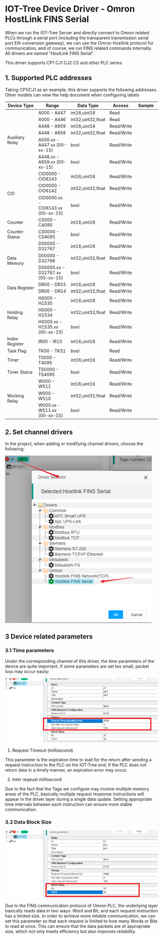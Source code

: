 IOT-Tree Device Driver - Omron HostLink FINS Serial</a>
==





When we run the IOT-Tree Server and directly connect to Omron related PLCs through a serial port (including the transparent transmission serial port Eth conversion gateway), we can use the Omron Hostlink protocol for communication, and of course, we run FINS related commands internally. All drivers are named "HostLink FINS Serial".

This driver supports CP1 CJ1 CJ2 CS and other PLC series

## 1. Supported PLC addresses

Taking CP1/CJ1 as an example, this driver supports the following addresses. Other models can view the help document when configuring labels

<table class="layui-table">
  <colgroup>
    <col width="150">
    <col width="150">
    <col>
  </colgroup>
  <thead>
    <tr>
      <th width="30%">Device Type</th>
      <th width="25%">Range</th>
      <th width="15%">Data Type</th>
      <th width="10%">Access</th>
      <th width="20%">Sample</th>
    </tr> 
  </thead>
  <tbody>
    <tr>
      <td rowspan="6">Auxiliary Relay</td>
      <td>A000 - A447</td>
      <td>int16,uint16</td>
      <td>Read</td>
      <td></td>
    </tr>
    <tr>
      <td>A000 - A446</td>
      <td>int32,uint32,float</td>
      <td>Read</td>
      <td></td>
    </tr>
    <tr>
      <td>A448 - A959</td>
      <td>int16,uint16</td>
      <td>Read/Write</td>
      <td></td>
    </tr>
    <tr>
      <td>A448 - A958</td>
      <td>int32,uint32,float</td>
      <td>Read/Write</td>
      <td></td>
    </tr>
    <tr>
      <td>A000.xx - A447.xx [00-xx-15]</td>
      <td>bool</td>
      <td>Read/Write</td>
      <td></td>
    </tr>
    <tr>
      <td>A448.xx - A959.xx [00-xx-15]</td>
      <td>bool</td>
      <td>Read/Write</td>
      <td></td>
    </tr>
    <tr>
      <td rowspan="3">CIO</td>
      <td>CIO0000 - CIO6143</td>
      <td>int16,uint16</td>
      <td>Read/Write</td>
      <td></td>
    </tr>
    <tr>
      <td>CIO0000 - CIO6142</td>
      <td>int32,uint32,float</td>
      <td>Read/Write</td>
      <td></td>
    </tr>
    <tr>
      <td>CIO0000.xx - CIO6143.xx [00-xx-15]</td>
      <td>bool</td>
      <td>Read/Write</td>
      <td></td>
    </tr>
    <tr>
      <td rowspan="1">Counter</td>
      <td>C0000 - C4095</td>
      <td>int16,uint16</td>
      <td>Read/Write</td>
      <td></td>
    </tr>
    <tr>
      <td rowspan="1">Counter Status</td>
      <td>CS0000 - CS4095</td>
      <td>bool</td>
      <td>Read/Write</td>
      <td></td>
    </tr>
    <tr>
      <td rowspan="3">Data Memory</td>
      <td>D00000 - D32767</td>
      <td>int16,uint16</td>
      <td>Read/Write</td>
      <td></td>
    </tr>
    <tr>
      <td>D00000 - D32766</td>
      <td>int32,uint32,float</td>
      <td>Read/Write</td>
      <td></td>
    </tr>
    <tr>
      <td>D00000.xx - D32767.xx [00-xx-15]</td>
      <td>bool</td>
      <td>Read/Write</td>
      <td></td>
    </tr>
    <tr>
      <td rowspan="2">Data Register</td>
      <td>DR00 - DR15</td>
      <td>int16,uint16</td>
      <td>Read/Write</td>
      <td></td>
    </tr>
    <tr>
      <td>DR00 - DR14</td>
      <td>int32,uint32,float</td>
      <td>Read/Write</td>
      <td></td>
    </tr>
    <tr>
      <td rowspan="3">Holding Relay</td>
      <td>H0000 - H1535</td>
      <td>int16,uint16</td>
      <td>Read/Write</td>
      <td></td>
    </tr>
    <tr>
      <td>H0000 - H1534</td>
      <td>int32,uint32,float</td>
      <td>Read/Write</td>
      <td></td>
    </tr>
    <tr>
      <td>H0000.xx - H1535.xx [00-xx-15]</td>
      <td>bool</td>
      <td>Read/Write</td>
      <td></td>
    </tr>
    <tr>
      <td rowspan="1">Index Register</td>
      <td>IR00 - IR15</td>
      <td>int16,uint16</td>
      <td>Read/Write</td>
      <td></td>
    </tr>
    <tr>
      <td rowspan="1">Task Flag</td>
      <td>TK00 - TK31</td>
      <td>bool</td>
      <td>Read</td>
      <td></td>
    </tr>
    <tr>
      <td rowspan="1">Timer</td>
      <td>T0000 - T4095</td>
      <td>int16,uint16</td>
      <td>Read/Write</td>
      <td></td>
    </tr>
    <tr>
      <td rowspan="1">Timer Status</td>
      <td>TS0000 - TS4095</td>
      <td>bool</td>
      <td>Read/Write</td>
      <td></td>
    </tr>
    <tr>
      <td rowspan="3">Working Relay</td>
      <td>W000 - W511</td>
      <td>int16,uint16</td>
      <td>Read/Write</td>
      <td></td>
    </tr>
    <tr>
      <td>W000 - W510</td>
      <td>int32,uint32,float</td>
      <td>Read/Write</td>
      <td></td>
    </tr>
    <tr>
      <td>W000.xx - W511.xx [00-xx-15]</td>
      <td>bool</td>
      <td>Read/Write</td>
      <td></td>
    </tr>
  </tbody>
</table>


## 2. Set channel drivers

In the project, when adding or modifying channel drivers, choose the following:

<img src="../img/dev/d027.png">

## 3 Device related parameters

### 3.1 Time parameters

Under the corresponding channel of this driver, the time parameters of the device are quite important. If some parameters are set too small, packet loss may occur easily:

<img src="../img/dev/d028.png">

1) Request Timeout (millisecond)

This parameter is the expiration time to wait for the return after sending a request instruction to the PLC on the IOT-Tree end. If the PLC does not return data in a timely manner, an expiration error may occur.

2) Inter reqeust millisecond

Due to the fact that the Tags we configure may involve multiple memory areas of the PLC, basically multiple request response instructions will appear in the driver layer during a single data update. Setting appropriate time intervals between each instruction can ensure more stable communication.

### 3.2 Data Block Size

<img src="../img/dev/d029.png">

Due to the FINS communication protocol of Omron PLC, the underlying layer basically reads data in two ways: Word and Bit, and each request instruction has a limited size. In order to achieve more reliable communication, we can set this parameter so that each request is limited to how many Words or Bits to read at once. This can ensure that the data packets are of appropriate size, which not only meets efficiency but also improves reliability.


